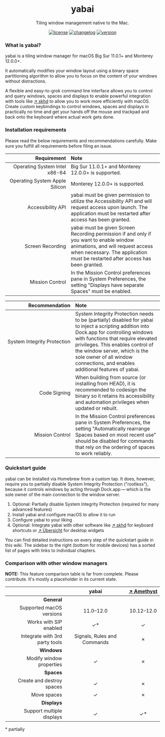 <h1 align="center">yabai</h1>
<p align="center">Tiling window management native to the Mac.</p>
<p align="center">
    <a href="https://github.com/koekeishiya/yabai/blob/master/LICENSE.txt"><img src="https://img.shields.io/github/license/koekeishiya/yabai.svg?color=green" alt="license"></a>
    <a href="https://github.com/koekeishiya/yabai/blob/master/CHANGELOG.md"><img src="https://img.shields.io/badge/view-changelog-green.svg" alt="changelog"></a>
    <a href="https://github.com/koekeishiya/yabai/releases"><img src="https://img.shields.io/github/commits-since/koekeishiya/yabai/latest.svg?color=green" alt="version"></a>
</p>

### What is yabai?

yabai is a tiling window manager for macOS Big Sur 11.0.1+ and Monterey 12.0.0+.

It automatically modifies your window layout using a binary space partitioning algorithm to allow you to focus on the content of your windows without distractions.

A flexible and easy-to-grok command line interface allows you to control and query windows, spaces and displays to enable powerful integration with tools like [&nearr;&nbsp;skhd][gh-skhd] to allow you to work more efficiently with macOS. Create custom keybindings to control windows, spaces and displays in practically no time and get your hands off the mouse and trackpad and back onto the keyboard where actual work gets done.

### Installation requirements

Please read the below requirements and recommendations carefully. Make sure you fulfill all requirements before filing an issue.

|                              Requirement | Note                                                                                                                                                                                                          |
| ---------------------------------------: | :------------------------------------------------------------------------------------------------------------------------------------------------------------------------------------------------------------ |
|  Operating&nbsp;System&nbsp;Intel x86-64 | Big Sur 11.0.1+ and Monterey 12.0.0+ is supported.                                                                                                                                                            |
| Operating&nbsp;System&nbsp;Apple Silicon | Monterey 12.0.0+ is supported.                                                                                                                                                                                |
|                   Accessibility&nbsp;API | yabai must be given permission to utilize the Accessibility API and will request access upon launch. The application must be restarted after access has been granted.                                         |
|                         Screen Recording | yabai must be given Screen Recording permission if and only if you want to enable window animations, and will request access when necessary. The application must be restarted after access has been granted. |
|                     Mission&nbsp;Control | In the Mission Control preferences pane in System Preferences, the setting "Displays have separate Spaces" must be enabled.                                                                                   |

|                        Recommendation | Note                                                                                                                                                                                                                                                                                                                                 |
| ------------------------------------: | :----------------------------------------------------------------------------------------------------------------------------------------------------------------------------------------------------------------------------------------------------------------------------------------------------------------------------------- |
| System&nbsp;Integrity&nbsp;Protection | System Integrity Protection needs to be (partially) disabled for yabai to inject a scripting addition into Dock.app for controlling windows with functions that require elevated privileges. This enables control of the window server, which is the sole owner of all window connections, and enables additional features of yabai. |
|                     Code&nbsp;Signing | When building from source (or installing from HEAD), it is recommended to codesign the binary so it retains its accessibility and automation privileges when updated or rebuilt.                                                                                                                                                     |
|                  Mission&nbsp;Control | In the Mission Control preferences pane in System Preferences, the setting "Automatically rearrange Spaces based on most recent use" should be disabled for commands that rely on the ordering of spaces to work reliably.                                                                                                           |

### Quickstart guide

yabai can be installed via Homebrew from a custom tap. It does, however, require you to partially disable System Integrity Protection ("rootless"), because it controls windows by acting through Dock.app&thinsp;—&thinsp;which is the sole owner of the main connection to the window server.

1. Optional: Partially disable System Integrity Protection (required for many advanced features)
2. Install yabai and configure macOS to allow it to run
3. Configure yabai to your liking
4. Optional: Integrate yabai with other software like [&nearr;&nbsp;skhd][gh-skhd] for keyboard shortcuts or [&nearr;&nbsp;Übersicht][gh-uebersicht] for desktop widgets

You can find detailed instructions on every step of the quickstart guide in this wiki. The sidebar to the right (bottom for mobile devices) has a sorted list of pages with links to individual chapters.

### Comparison with other window managers

**NOTE:** This feature comparison table is far from complete. Please contribute. It's mostly a placeholder in its current state.

<!--
Useful HTML entities for this table:
- Check mark symbol: &#10003;
- Ballot X symbol:   &#10007;
--->

|                                |            yabai            | [&nearr;&nbsp;Amethyst][gh-amethyst] |
| -----------------------------: | :-------------------------: | :----------------------------------: |
|                    **General** |
|       Supported macOS versions |          11.0–12.0          |              10.12–12.0              |
|         Works with SIP enabled |         &#10003;\*          |               &#10003;               |
| Integrate with 3rd party tools | Signals, Rules and Commands |               &#10007;               |
|                    **Windows** |
|       Modify window properties |          &#10003;           |               &#10007;               |
|                     **Spaces** |
|      Create and destroy spaces |          &#10003;           |               &#10007;               |
|                    Move spaces |          &#10003;           |               &#10007;               |
|                   **Displays** |
|      Support multiple displays |          &#10003;           |              &#10003;\*              |

\* partially

[gh-skhd]: https://github.com/koekeishiya/skhd
[gh-uebersicht]: https://github.com/felixhageloh/uebersicht
[gh-amethyst]: https://github.com/ianyh/Amethyst
